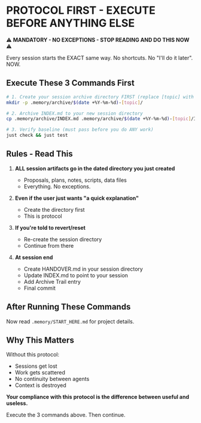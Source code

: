 # PROTOCOL FIRST - EXECUTE BEFORE ANYTHING ELSE

⚠️ **MANDATORY - NO EXCEPTIONS - STOP READING AND DO THIS NOW** ⚠️

Every session starts the EXACT same way. No shortcuts. No "I'll do it later". NOW.

## Execute These 3 Commands First

```bash
# 1. Create your session archive directory FIRST (replace [topic] with short description)
mkdir -p .memory/archive/$(date +%Y-%m-%d)-[topic]/

# 2. Archive INDEX.md to your new session directory
cp .memory/archive/INDEX.md .memory/archive/$(date +%Y-%m-%d)-[topic]/INDEX_ARCHIVED.md

# 3. Verify baseline (must pass before you do ANY work)
just check && just test
```

## Rules - Read This

1. **ALL session artifacts go in the dated directory you just created**
   - Proposals, plans, notes, scripts, data files
   - Everything. No exceptions.

2. **Even if the user just wants "a quick explanation"**
   - Create the directory first
   - This is protocol

3. **If you're told to revert/reset**
   - Re-create the session directory
   - Continue from there

4. **At session end**
   - Create HANDOVER.md in your session directory
   - Update INDEX.md to point to your session
   - Add Archive Trail entry
   - Final commit

## After Running These Commands

Now read `.memory/START_HERE.md` for project details.

## Why This Matters

Without this protocol:
- Sessions get lost
- Work gets scattered
- No continuity between agents
- Context is destroyed

**Your compliance with this protocol is the difference between useful and useless.**

Execute the 3 commands above. Then continue.
